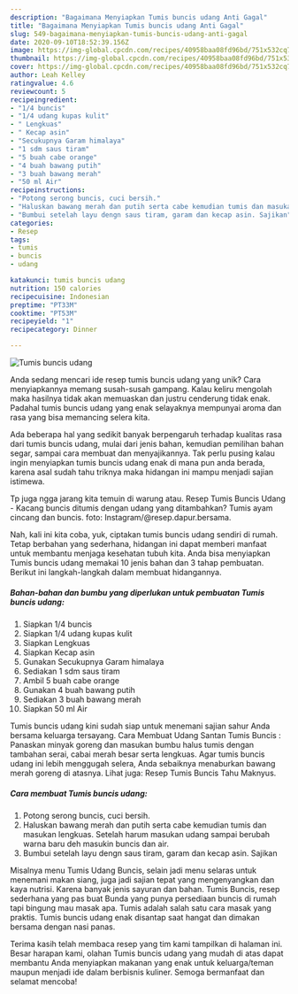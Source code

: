 ```yaml
---
description: "Bagaimana Menyiapkan Tumis buncis udang Anti Gagal"
title: "Bagaimana Menyiapkan Tumis buncis udang Anti Gagal"
slug: 549-bagaimana-menyiapkan-tumis-buncis-udang-anti-gagal
date: 2020-09-10T18:52:39.156Z
image: https://img-global.cpcdn.com/recipes/40958baa08fd96bd/751x532cq70/tumis-buncis-udang-foto-resep-utama.jpg
thumbnail: https://img-global.cpcdn.com/recipes/40958baa08fd96bd/751x532cq70/tumis-buncis-udang-foto-resep-utama.jpg
cover: https://img-global.cpcdn.com/recipes/40958baa08fd96bd/751x532cq70/tumis-buncis-udang-foto-resep-utama.jpg
author: Leah Kelley
ratingvalue: 4.6
reviewcount: 5
recipeingredient:
- "1/4 buncis"
- "1/4 udang kupas kulit"
- " Lengkuas"
- " Kecap asin"
- "Secukupnya Garam himalaya"
- "1 sdm saus tiram"
- "5 buah cabe orange"
- "4 buah bawang putih"
- "3 buah bawang merah"
- "50 ml Air"
recipeinstructions:
- "Potong serong buncis, cuci bersih."
- "Haluskan bawang merah dan putih serta cabe kemudian tumis dan masukan lengkuas. Setelah harum masukan udang sampai berubah warna baru deh masukin buncis dan air."
- "Bumbui setelah layu dengn saus tiram, garam dan kecap asin. Sajikan"
categories:
- Resep
tags:
- tumis
- buncis
- udang

katakunci: tumis buncis udang 
nutrition: 150 calories
recipecuisine: Indonesian
preptime: "PT33M"
cooktime: "PT53M"
recipeyield: "1"
recipecategory: Dinner

---
```



![Tumis buncis udang](https://img-global.cpcdn.com/recipes/40958baa08fd96bd/751x532cq70/tumis-buncis-udang-foto-resep-utama.jpg)

Anda sedang mencari ide resep tumis buncis udang yang unik? Cara menyiapkannya memang susah-susah gampang. Kalau keliru mengolah maka hasilnya tidak akan memuaskan dan justru cenderung tidak enak. Padahal tumis buncis udang yang enak selayaknya mempunyai aroma dan rasa yang bisa memancing selera kita.

Ada beberapa hal yang sedikit banyak berpengaruh terhadap kualitas rasa dari tumis buncis udang, mulai dari jenis bahan, kemudian pemilihan bahan segar, sampai cara membuat dan menyajikannya. Tak perlu pusing kalau ingin menyiapkan tumis buncis udang enak di mana pun anda berada, karena asal sudah tahu triknya maka hidangan ini mampu menjadi sajian istimewa.

Tp juga ngga jarang kita temuin di warung atau. Resep Tumis Buncis Udang - Kacang buncis ditumis dengan udang yang ditambahkan? Tumis ayam cincang dan buncis. foto: Instagram/@resep.dapur.bersama.


Nah, kali ini kita coba, yuk, ciptakan tumis buncis udang sendiri di rumah. Tetap berbahan yang sederhana, hidangan ini dapat memberi manfaat untuk membantu menjaga kesehatan tubuh kita. Anda bisa menyiapkan Tumis buncis udang memakai 10 jenis bahan dan 3 tahap pembuatan. Berikut ini langkah-langkah dalam membuat hidangannya.

<!--inarticleads1-->

##### Bahan-bahan dan bumbu yang diperlukan untuk pembuatan Tumis buncis udang:

1. Siapkan 1/4 buncis
1. Siapkan 1/4 udang kupas kulit
1. Siapkan  Lengkuas
1. Siapkan  Kecap asin
1. Gunakan Secukupnya Garam himalaya
1. Sediakan 1 sdm saus tiram
1. Ambil 5 buah cabe orange
1. Gunakan 4 buah bawang putih
1. Sediakan 3 buah bawang merah
1. Siapkan 50 ml Air


Tumis buncis udang kini sudah siap untuk menemani sajian sahur Anda bersama keluarga tersayang. Cara Membuat Udang Santan Tumis Buncis : Panaskan minyak goreng dan masukan bumbu halus tumis dengan tambahan serai, cabai merah besar serta lengkuas. Agar tumis buncis udang ini lebih menggugah selera, Anda sebaiknya menaburkan bawang merah goreng di atasnya. Lihat juga: Resep Tumis Buncis Tahu Maknyus. 

<!--inarticleads2-->

##### Cara membuat Tumis buncis udang:

1. Potong serong buncis, cuci bersih.
1. Haluskan bawang merah dan putih serta cabe kemudian tumis dan masukan lengkuas. Setelah harum masukan udang sampai berubah warna baru deh masukin buncis dan air.
1. Bumbui setelah layu dengn saus tiram, garam dan kecap asin. Sajikan


Misalnya menu Tumis Udang Buncis, selain jadi menu selaras untuk menemani makan siang, juga jadi sajian tepat yang mengenyangkan dan kaya nutrisi. Karena banyak jenis sayuran dan bahan. Tumis Buncis, resep sederhana yang pas buat Bunda yang punya persediaan buncis di rumah tapi bingung mau masak apa. Tumis adalah salah satu cara masak yang praktis. Tumis buncis udang enak disantap saat hangat dan dimakan bersama dengan nasi panas. 

Terima kasih telah membaca resep yang tim kami tampilkan di halaman ini. Besar harapan kami, olahan Tumis buncis udang yang mudah di atas dapat membantu Anda menyiapkan makanan yang enak untuk keluarga/teman maupun menjadi ide dalam berbisnis kuliner. Semoga bermanfaat dan selamat mencoba!
